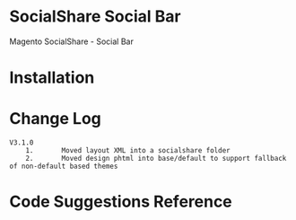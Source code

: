 SocialShare Social Bar
====================

Magento SocialShare - Social Bar



Installation 
====================

	
Change Log	
====================
	V3.1.0
		1.       Moved layout XML into a socialshare folder
		2.       Moved design phtml into base/default to support fallback of non-default based themes
	
	
Code Suggestions Reference  
====================
